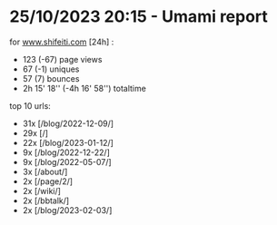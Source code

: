# 25/10/2023 20:15 - Umami report
for www.shifeiti.com [24h] :

 - 123 (-67) page views
 - 67 (-1) uniques
 - 57 (7) bounces
 - 2h 15' 18'' (-4h 16' 58'') totaltime


top 10 urls:
 - 31x [/blog/2022-12-09/]
 - 29x [/]
 - 22x [/blog/2023-01-12/]
 - 9x [/blog/2022-12-22/]
 - 9x [/blog/2022-05-07/]
 - 3x [/about/]
 - 2x [/page/2/]
 - 2x [/wiki/]
 - 2x [/bbtalk/]
 - 2x [/blog/2023-02-03/]


